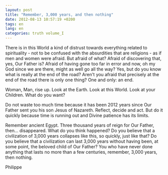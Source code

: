 ```yaml
---
layout: post
title: "Remember, 3,000 years, and then nothing"
date: 2012-08-13 10:57:19 +0200
tags: en
lang: en
categories: truth volume_I
---
```

There is in this World a kind of distrust towards everything related to spirituality - not to be confused with the absurdities that are religions - as if men and women were afraid. But afraid of what? Afraid of discovering that, yes, Our Father is? Afraid of having gone too far in error and now, oh my God since we are there, might as well go all the way? Yes, but do you know what is really at the end of the road? Aren't you afraid that precisely at the end of the road there is only one thing? One and only: an end.

Woman, Man, rise up. Look at the Earth. Look at this World. Look at your Children. What do you want?

Do not waste too much time because it has been 2012 years since Our Father sent you his son Jesus of Nazareth. Reflect, decide and act. But do it quickly because time is running out and Divine patience has its limits.

Remember ancient Egypt. Three thousand years of reign for Our Father, then... disappeared. What do you think happened? Do you believe that a civilization of 3,000 years collapses like this, so quickly, just like that? Do you believe that a civilization can last 3,000 years without having been, at some point, the beloved child of Our Father? You who have never done anything that lasts no more than a few centuries, remember, 3,000 years, then nothing.

Philippe

<!--
This work is licensed under the terms of the Creative Commons Attribution-NonCommercial 4.0 International License.
-->